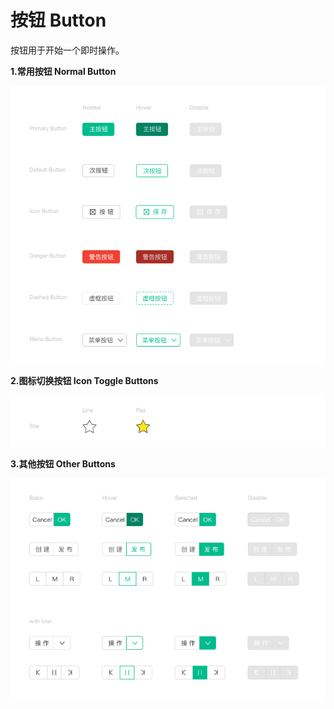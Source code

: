 # 按钮 Button
按钮用于开始一个即时操作。

**1.常用按钮 Normal Button**

![5-1](../images/web_guide/5-1.png)

**2.图标切换按钮 Icon Toggle Buttons**

![5-2](../images/web_guide/5-2.png)

**3.其他按钮 Other Buttons**

![5-3](../images/web_guide/5-3.png)

